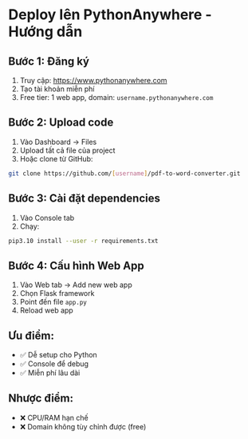 # Deploy lên PythonAnywhere - Hướng dẫn

## Bước 1: Đăng ký

1. Truy cập: https://www.pythonanywhere.com
2. Tạo tài khoản miễn phí
3. Free tier: 1 web app, domain: `username.pythonanywhere.com`

## Bước 2: Upload code

1. Vào Dashboard → Files
2. Upload tất cả file của project
3. Hoặc clone từ GitHub:

```bash
git clone https://github.com/[username]/pdf-to-word-converter.git
```

## Bước 3: Cài đặt dependencies

1. Vào Console tab
2. Chạy:

```bash
pip3.10 install --user -r requirements.txt
```

## Bước 4: Cấu hình Web App

1. Vào Web tab → Add new web app
2. Chọn Flask framework
3. Point đến file `app.py`
4. Reload web app

## Ưu điểm:

-   ✅ Dễ setup cho Python
-   ✅ Console để debug
-   ✅ Miễn phí lâu dài

## Nhược điểm:

-   ❌ CPU/RAM hạn chế
-   ❌ Domain không tùy chỉnh được (free)

